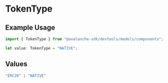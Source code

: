 # TokenType

## Example Usage

```typescript
import { TokenType } from "@avalanche-sdk/devtools/models/components";

let value: TokenType = "NATIVE";
```

## Values

```typescript
"ERC20" | "NATIVE"
```